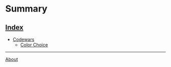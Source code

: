# Summary

[Index](about/index.md)
-----------
- [Codewars](rust/codewars.md)
    - [Color Choice](rust/color_choice.md)
-----------
[About](about/me.md)
